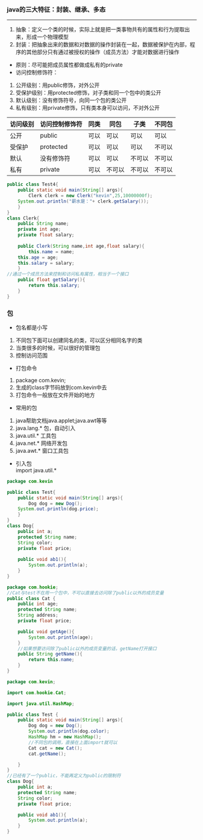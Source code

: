 ### java的三大特征：封装、继承、多态
--- 
1. 抽象：定义一个类的时候，实际上就是把一类事物共有的属性和行为提取出来，形成一个物理模型
2. 封装：把抽象出来的数据和对数据的操作封装在一起，数据被保护在内部，程序的其他部分只有通过被授权的操作（成员方法）才能对数据进行操作  
- 原则：尽可能把成员属性都做成私有的private   
- 访问控制修饰符：
1. 公开级别：用public修饰，对外公开
2. 受保护级别：用protected修饰，对子类和同一个包中的类公开
3. 默认级别：没有修饰符号，向同一个包的类公开
4. 私有级别：用private修饰，只有类本身可以访问，不对外公开  

访问级别|访问控制修饰符|同类|同包|子类|不同包
---|---|---|---|---|---
公开|public|可以|可以|可以|可以
受保护|protected|可以|可以|可以|不可以
默认|没有修饰符|可以|可以|不可以|不可以
私有|private|可以|不可以|不可以|不可以
```java
public class Test4{
    public static void main(String[] args){
        Clerk clerk = new Clerk("kevin",25,10000000f);
	System.out.println("薪水是："+ clerk.getSalary());
    }
}
class Clerk{
    public String name;
    private int age;
    private float salary;
		
    public Clerk(String name,int age,float salary){
        this.name = name;
	this.age = age;
	this.salary = salary;
    }
//通过一个成员方法来控制和访问私有属性，相当于一个接口
    public float getSalary(){
        return this.salary;
    }	
}

```
### 包
- 包名都是小写
1. 不同包下面可以创建同名的类，可以区分相同名字的类
2. 当类很多的时候，可以很好的管理包
3. 控制访问范围
- 打包命令   
1. package com.kevin;   
2. 生成的class字节码放到com.kevin中去   
3. 打包命令一般放在文件开始的地方
- 常用的包
1. java帮助文档java.applet;java.awt等等
2. java.lang.* 包，自动引入
3. java.util.* 工具包
4. java.net.* 网络开发包
5. java.awt.* 窗口工具包
- 引入包   
import java.util.*
```java
package com.kevin

public class Test{
    public static void main(String[] args){
        Dog dog = new Dog();
	System.out.println(dog.price);
    }
}
class Dog{
    public int a;
    protected String name;
    String color;
    private float price;
    
    public void ab1(){
        System.out.println(a);
    } 
}
```
```java
package com.hookie;
//Cat与test不在用一个包中，不可以直接去访问除了public以外的成员变量
public class Cat {
    public int age;
    protected String name;
    String address;
    private float price;

    public void getAge(){
        System.out.println(age);
    }
    //如果想要访问除了public以外的成员变量的话，getName打开接口
    public String getName(){
        return this.name;
    }
}
```
```java
package com.kevin;

import com.hookie.Cat;

import java.util.HashMap;

public class Test {
    public static void main(String[] args){
        Dog dog = new Dog();
        System.out.println(dog.color);
        HashMap hm = new HashMap();
        //不同包的调用，直接在上面import就可以
        Cat cat = new Cat();
        cat.getName();

    }
}
//已经有了一个public，不能再定义为public的限制符
class Dog{  
    public int a;
    protected String name;
    String color;
    private float price;

    public void ab1(){
        System.out.println(a);
    }
}
```





